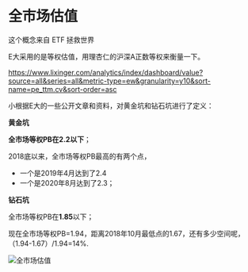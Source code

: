 # 全市场估值

这个概念来自 ETF 拯救世界



E大采用的是等权估值，用理杏仁的沪深A正数等权来衡量一下。

https://www.lixinger.com/analytics/index/dashboard/value?source=all&series=all&metric-type=ew&granularity=y10&sort-name=pe_ttm.cv&sort-order=asc



小根据E大的一些公开文章和资料，对黄金坑和钻石坑进行了定义：

**黄金坑**

**全市场等权PB在2.2以下**；

2018底以来，全市场等权PB最高的有两个点，

- 一个是2019年4月达到了2.4
- 一个是2020年8月达到了2.3；



**钻石坑**

全市场等权PB在**1.85**以下；

现在全市场等权PB=1.94，距离2018年10月最低点的1.67，还有多少空间呢，（1.94-1.67）/1.94=14%.



![全市场估值](../..//imgs/全市场估值.png)